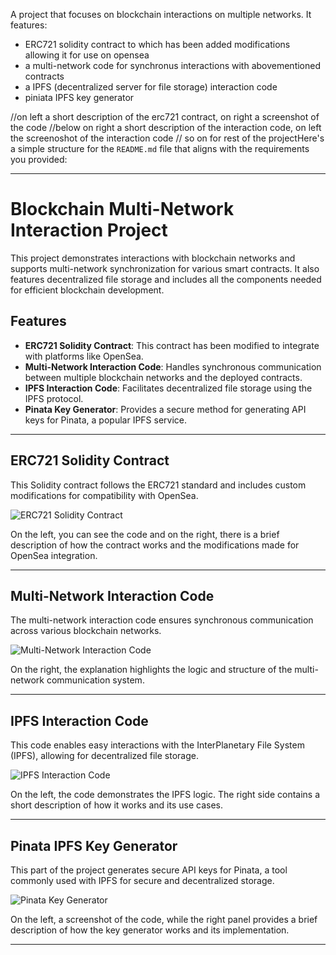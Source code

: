 A project that focuses on blockchain interactions on multiple networks. It features:
- ERC721 solidity contract to which has been added modifications allowing it for use on opensea
- a multi-network code for synchronus interactions with abovementioned contracts
- a IPFS (decentralized server for file storage) interaction code
- piniata IPFS key generator


//on left a short description of the erc721 contract, on right a screenshot of the code
//below on right a short description of the interaction code, on left the screenoshot of the interaction code
// so on for rest of the projectHere's a simple structure for the `README.md` file that aligns with the requirements you provided:

---

# Blockchain Multi-Network Interaction Project

This project demonstrates interactions with blockchain networks and supports multi-network synchronization for various smart contracts. It also features decentralized file storage and includes all the components needed for efficient blockchain development. 

## Features
- **ERC721 Solidity Contract**: This contract has been modified to integrate with platforms like OpenSea.
- **Multi-Network Interaction Code**: Handles synchronous communication between multiple blockchain networks and the deployed contracts.
- **IPFS Interaction Code**: Facilitates decentralized file storage using the IPFS protocol.
- **Pinata Key Generator**: Provides a secure method for generating API keys for Pinata, a popular IPFS service.

---

## ERC721 Solidity Contract

This Solidity contract follows the ERC721 standard and includes custom modifications for compatibility with OpenSea.

![ERC721 Solidity Contract](./screenshots/erc721_screenshot.png)

On the left, you can see the code and on the right, there is a brief description of how the contract works and the modifications made for OpenSea integration.

---

## Multi-Network Interaction Code

The multi-network interaction code ensures synchronous communication across various blockchain networks.

![Multi-Network Interaction Code](./screenshots/multinetwork_screenshot.png)

On the right, the explanation highlights the logic and structure of the multi-network communication system.

---

## IPFS Interaction Code

This code enables easy interactions with the InterPlanetary File System (IPFS), allowing for decentralized file storage.

![IPFS Interaction Code](./screenshots/ipfs_screenshot.png)

On the left, the code demonstrates the IPFS logic. The right side contains a short description of how it works and its use cases.

---

## Pinata IPFS Key Generator

This part of the project generates secure API keys for Pinata, a tool commonly used with IPFS for secure and decentralized storage.

![Pinata Key Generator](./screenshots/pinata_keygen_screenshot.png)

On the left, a screenshot of the code, while the right panel provides a brief description of how the key generator works and its implementation.

---

